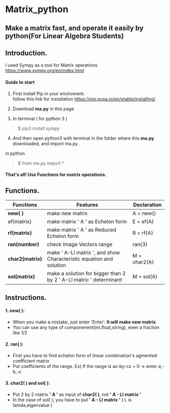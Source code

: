 
Matrix_python
=============
Make a matrix fast, and operate it easily by python(For Linear Algebra Students)
---------
    
## Introduction.
    
I used Sympy as a tool for Matrix operations  
<https://www.sympy.org/en/index.html>

#### Guide to start  
1. First install Pip in your enviroment.    
    follow this link for installation
    <https://pip.pypa.io/en/stable/installing/>     
2. Download **ma.py** in this page

3. In terminal ( for python 3 )    
>$ pip3 install sympy       
4. And then open python3 with terminal in the folder where this **ma.py** downloaded, and import ma.py
        
in python
>   $ from ma.py import *

#### That's all! Use Functions for matrix operations.
    
## Functions.
    
Functions | Features | Declaration 
---|---|---
**new( )**|make new matrix|A = new()
ef(matrix)|make matrix ' A ' as Echelon form|E = ef(A)
**rf(matrix)**|make matrix ' A ' as Reduced Echelon form|R = rf(A)
**ran(number)**|check Image Vectors range|ran(3)
**char2(matrix)**|make ' A-LI matrix ', and show Characteristic equation and solution|M = char2(A)
**sol(matrix)**|make a solution for bigger than 2 by 2 ' A-LI matric ' determinant|M = sol(A)
    
## Instructions.
    
#### 1. new( ):  
*    When you make a mistake, just enter 'Enter'. **It will make new matrix**
*   You can use any type of componenent(int,float,string), even a fraction like 1/2    
#### 2. ran( ):  
*    First you have to find echelon form of linear combination's agmented coefficient matrix
*    Put coefficients of the range. 
     Ex) If the range is ax-by-cz = 0 -> enter a,-b,-c
    
#### 3. char2( ) and sol( ):  
*    Put 2 by 2 matrix **' A '** as input of **char2( )**, not **' A - LI matrix '**
*    In the case of sol( ),  you have to put **' A - LI matrix '** ( L is lamda,eigenvalue )
